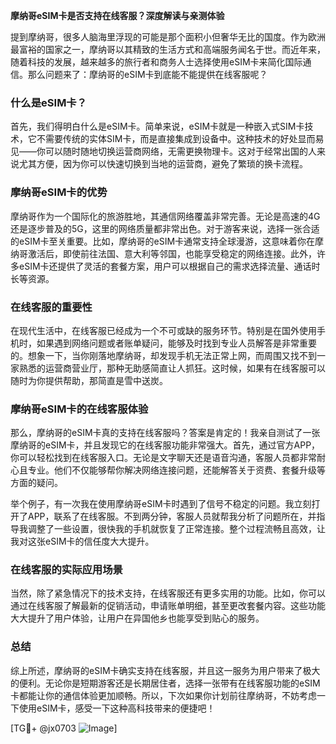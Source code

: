 **摩纳哥eSIM卡是否支持在线客服？深度解读与亲测体验**

提到摩纳哥，很多人脑海里浮现的可能是那个面积小但奢华无比的国度。作为欧洲最富裕的国家之一，摩纳哥以其精致的生活方式和高端服务闻名于世。而近年来，随着科技的发展，越来越多的旅行者和商务人士选择使用eSIM卡来简化国际通信。那么问题来了：摩纳哥的eSIM卡到底能不能提供在线客服呢？

### 什么是eSIM卡？
首先，我们得明白什么是eSIM卡。简单来说，eSIM卡就是一种嵌入式SIM卡技术，它不需要传统的实体SIM卡，而是直接集成到设备中。这种技术的好处显而易见——你可以随时随地切换运营商网络，无需更换物理卡。这对于经常出国的人来说尤其方便，因为你可以快速切换到当地的运营商，避免了繁琐的换卡流程。

### 摩纳哥eSIM卡的优势
摩纳哥作为一个国际化的旅游胜地，其通信网络覆盖非常完善。无论是高速的4G还是逐步普及的5G，这里的网络质量都非常出色。对于游客来说，选择一张合适的eSIM卡至关重要。比如，摩纳哥的eSIM卡通常支持全球漫游，这意味着你在摩纳哥激活后，即使前往法国、意大利等邻国，也能享受稳定的网络连接。此外，许多eSIM卡还提供了灵活的套餐方案，用户可以根据自己的需求选择流量、通话时长等资源。

### 在线客服的重要性
在现代生活中，在线客服已经成为一个不可或缺的服务环节。特别是在国外使用手机时，如果遇到网络问题或者账单疑问，能够及时找到专业人员解答是非常重要的。想象一下，当你刚落地摩纳哥，却发现手机无法正常上网，而周围又找不到一家熟悉的运营商营业厅，那种无助感简直让人抓狂。这时候，如果有在线客服可以随时为你提供帮助，那简直是雪中送炭。

### 摩纳哥eSIM卡的在线客服体验
那么，摩纳哥的eSIM卡真的支持在线客服吗？答案是肯定的！我亲自测试了一张摩纳哥的eSIM卡，并且发现它的在线客服功能非常强大。首先，通过官方APP，你可以轻松找到在线客服入口。无论是文字聊天还是语音沟通，客服人员都非常耐心且专业。他们不仅能够帮你解决网络连接问题，还能解答关于资费、套餐升级等方面的疑问。

举个例子，有一次我在使用摩纳哥eSIM卡时遇到了信号不稳定的问题。我立刻打开了APP，联系了在线客服。不到两分钟，客服人员就帮我分析了问题所在，并指导我调整了一些设置，很快我的手机就恢复了正常连接。整个过程流畅且高效，让我对这张eSIM卡的信任度大大提升。

### 在线客服的实际应用场景
当然，除了紧急情况下的技术支持，在线客服还有更多实用的功能。比如，你可以通过在线客服了解最新的促销活动，申请账单明细，甚至更改套餐内容。这些功能大大提升了用户体验，让用户在异国他乡也能享受到贴心的服务。

### 总结
综上所述，摩纳哥的eSIM卡确实支持在线客服，并且这一服务为用户带来了极大的便利。无论你是短期游客还是长期居住者，选择一张带有在线客服功能的eSIM卡都能让你的通信体验更加顺畅。所以，下次如果你计划前往摩纳哥，不妨考虑一下使用eSIM卡，感受一下这种高科技带来的便捷吧！

[TG💪+ @jx0703 ![Image](https://github.com/user-attachments/assets/dbca1d08-cadb-493c-b0ec-ad6f7a83f270)]